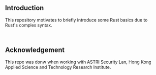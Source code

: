 ## Introduction
This repository motivates to briefly introduce some Rust basics due to Rust's complex syntax.

<br>

## Acknowledgement

This repo was donw when working with ASTRI Security Lan, Hong Kong Applied Science and Technology Research Institute.
